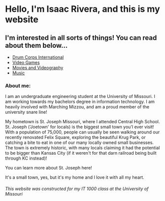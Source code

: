 <!DOCTYPE html>
<html>
  
  <head>
    <h1>
      Hello, I'm Isaac Rivera, and this is my website
    </h1>
  </head>
  
  <body>
    <h2>
      I'm interested in all sorts of things! You can read about them below...
    </h2>
    <ul>
      <li><a href="Drum_Corps.md">Drum Corps International</a></li>
      <li><a href="Video_Games.md">Video Games</a></li>
      <li><a href="Movies.md">Movies and Videography</a></li>
      <li><a href="Music.md">Music</a></li>
    </ul>
    <h3>
      About me:
    </h3>  
    <p> I am an undergraduate engineering student at the University of Missouri. I am working towards my bachelors degree in information technology. I am heavily involved with Marching Mizzou, and am a proud member of the university snare line!

My hometown is St. Joseph Missouri, where I attended Central High School. St. Joseph ('Joetown' for locals) is the biggest small town you'l ever visit! With a population of 75,000, people can usually be seen walking around our recently renovated Felix Square, exploring the beautiful Krug Park, or catching a bite to eat in one of our many locally owned small businesses. The town is extremely historic, with many locals claiming it had the potential to be bigger than Kansas City (if it weren't for that darn railroad being built through KC instead)!
    
You can learn more about St. Joseph here!
    
It's a small town, yes, but it's my home and I love it with all my heart.</p>
    
<h6> This website was constructed for my IT 1000 class at the University of Missouri</h6>
    
    

